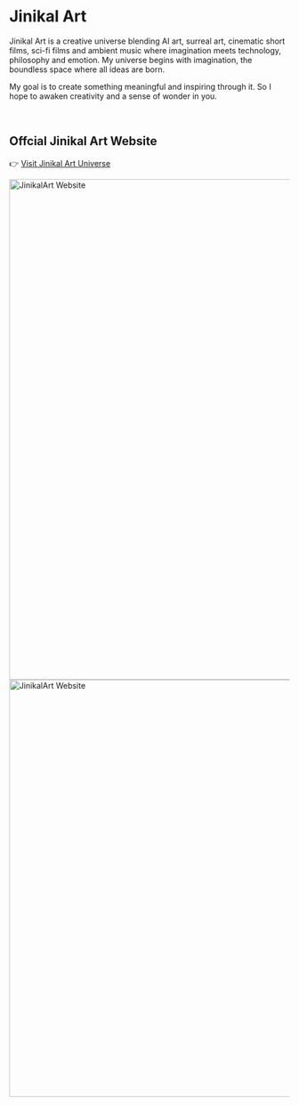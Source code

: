 # Jinikal Art

Jinikal Art is a creative universe blending AI art, surreal art, cinematic short films, sci-fi films and ambient music where imagination meets technology, philosophy and emotion. My universe begins with imagination, the boundless space where all ideas are born.

My goal is to create something meaningful and inspiring through it. So I hope to awaken creativity and a sense of wonder in you.

<br>

## Offcial Jinikal Art Website

👉 [Visit Jinikal Art Universe](https://jinikal.art)

<img src="https://github.com/user-attachments/assets/a7d2bfa5-a473-4214-ab7e-fa8bd0318e1f" alt="JinikalArt Website" width="750" height="900"/>
<img src="https://github.com/user-attachments/assets/b63fd63c-34bf-402c-b2ba-f7672a9945ee" alt="JinikalArt Website" width="750" />
